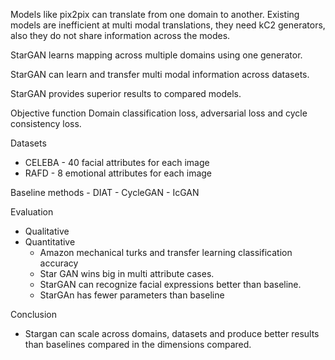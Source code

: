 Models like pix2pix can translate from one domain to another. Existing models are inefficient at multi modal translations, they need kC2 generators, also they do not share information across the modes. 

StarGAN learns mapping across multiple domains using one generator. 

StarGAN can learn and transfer multi modal information across datasets. 

StarGAN provides superior results to compared models. 

Objective function
    Domain classification loss, adversarial loss and cycle consistency loss. 

Datasets
* CELEBA - 40 facial attributes for each image
* RAFD - 8 emotional attributes for each image

Baseline methods 
    - DIAT
    - CycleGAN
    - IcGAN

Evaluation
- Qualitative
- Quantitative
    - Amazon mechanical turks and transfer learning classification accuracy
    - Star GAN wins big in multi attribute cases. 
    - StarGAN can recognize facial expressions better than baseline. 
    - StarGAn has fewer parameters than baseline

Conclusion
- Stargan can scale across domains, datasets and produce better results than baselines compared in the dimensions compared. 

